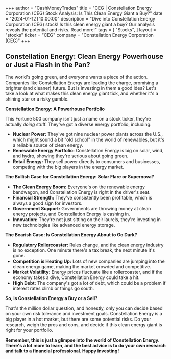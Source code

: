 +++
author = "CashMoneyTrades"
title = "CEG |  Constellation Energy Corporation (CEG) Stock Analysis: Is This Clean Energy Giant a Buy?"
date = "2024-01-12T10:00:00"
description = "Dive into Constellation Energy Corporation (CEG) stock! Is this clean energy giant a buy? Our analysis reveals the potential and risks. Read more!"
tags = [
"Stocks",
]
layout = "stocks"
ticker = "CEG"
company = "Constellation Energy Corporation (CEG)"
+++
        


## Constellation Energy: Clean Energy Powerhouse or Just a Flash in the Pan?

The world's going green, and everyone wants a piece of the action. Companies like Constellation Energy are leading the charge, promising a brighter (and cleaner) future. But is investing in them a good idea? Let's take a look at what makes this clean energy giant tick, and whether it's a shining star or a risky gamble.

**Constellation Energy: A Powerhouse Portfolio**

This Fortune 500 company isn't just a name on a stock ticker, they're actually *doing* stuff. They've got a diverse energy portfolio, including:

* **Nuclear Power:** They've got nine nuclear power plants across the U.S., which might sound a bit "old school" in the world of renewables, but it's a reliable source of clean energy.
* **Renewable Energy Portfolio:** Constellation Energy is big on solar, wind, and hydro, showing they're serious about going green. 
* **Retail Energy:** They sell power directly to consumers and businesses, competing with the big players in the energy market. 

**The Bullish Case for Constellation Energy: Solar Flare or Supernova?**

* **The Clean Energy Boom:** Everyone's on the renewable energy bandwagon, and Constellation Energy is right in the driver's seat.
* **Financial Strength:** They've consistently been profitable, which is always a good sign for investors.
* **Government Support:** Governments are throwing money at clean energy projects, and Constellation Energy is cashing in.
* **Innovation:** They're not just sitting on their laurels, they're investing in new technologies like advanced energy storage.

**The Bearish Case: Is Constellation Energy About to Go Dark?**

* **Regulatory Rollercoaster:** Rules change, and the clean energy industry is no exception. One minute there's a tax break, the next minute it's gone.
* **Competition is Heating Up:** Lots of new companies are jumping into the clean energy game, making the market crowded and competitive.
* **Market Volatility:** Energy prices fluctuate like a rollercoaster, and if the economy takes a dive, Constellation Energy could take a hit.
* **High Debt:** The company's got a lot of debt, which could be a problem if interest rates climb or things go south.

**So, is Constellation Energy a Buy or a Sell?**

That's the million dollar question, and honestly, only you can decide based on your own risk tolerance and investment goals. Constellation Energy is a big player in a hot market, but there are some potential risks. Do your research, weigh the pros and cons, and decide if this clean energy giant is right for your portfolio. 

**Remember, this is just a glimpse into the world of Constellation Energy. There's a lot more to learn, and the best advice is to do your own research and talk to a financial professional. Happy investing!** 

        